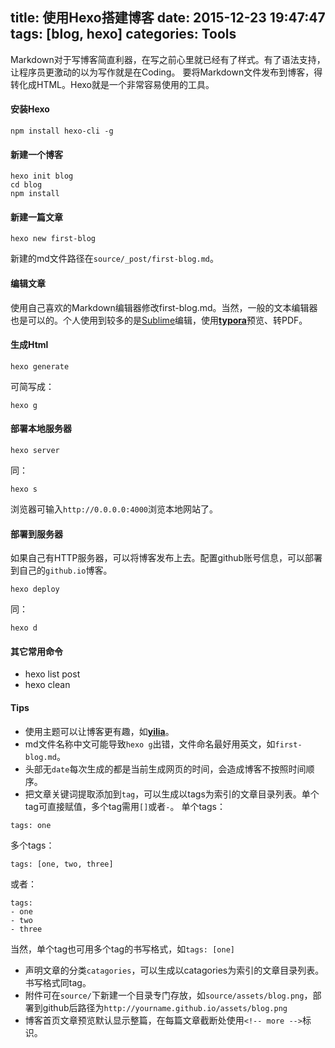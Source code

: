 title: 使用Hexo搭建博客
date: 2015-12-23 19:47:47
tags: [blog, hexo]
categories: Tools
---
Markdown对于写博客简直利器，在写之前心里就已经有了样式。有了语法支持，让程序员更激动的以为写作就是在Coding。
要将Markdown文件发布到博客，得转化成HTML。Hexo就是一个非常容易使用的工具。
#### 安装Hexo
```
npm install hexo-cli -g
```

<!-- more -->

#### 新建一个博客
```
hexo init blog
cd blog
npm install
```
#### 新建一篇文章
```
hexo new first-blog
```
新建的md文件路径在`source/_post/first-blog.md`。
#### 编辑文章
使用自己喜欢的Markdown编辑器修改first-blog.md。当然，一般的文本编辑器也是可以的。个人使用到较多的是[Sublime](http://www.sublimetext.com)编辑，使用[**typora**](http://www.typora.io)预览、转PDF。
#### 生成Html
```
hexo generate
```
可简写成：
```
hexo g
```
#### 部署本地服务器
```
hexo server
```
同：
```
hexo s
```
浏览器可输入`http://0.0.0.0:4000`浏览本地网站了。
#### 部署到服务器
如果自己有HTTP服务器，可以将博客发布上去。配置github账号信息，可以部署到自己的`github.io`博客。
```
hexo deploy
```
同：
```
hexo d
```

#### 其它常用命令
- hexo list post
- hexo clean

#### Tips
- 使用主题可以让博客更有趣，如[**yilia**](https://github.com/litten/hexo-theme-yilia)。
- md文件名称中文可能导致`hexo g`出错，文件命名最好用英文，如`first-blog.md`。
- 头部无`date`每次生成的都是当前生成网页的时间，会造成博客不按照时间顺序。
- 把文章关键词提取添加到`tag`，可以生成以tags为索引的文章目录列表。单个tag可直接赋值，多个tag需用`[]`或者`-`。
单个tags：
```
tags: one
```
多个tags：
```
tags: [one, two, three]
```
或者：
```
tags:
- one
- two
- three
```
当然，单个tag也可用多个tag的书写格式，如`tags: [one]`
- 声明文章的分类`catagories`，可以生成以catagories为索引的文章目录列表。书写格式同tag。
- 附件可在`source/`下新建一个目录专门存放，如`source/assets/blog.png`，部署到github后路径为`http://yourname.github.io/assets/blog.png`
- 博客首页文章预览默认显示整篇，在每篇文章截断处使用`<!-- more -->`标识。

